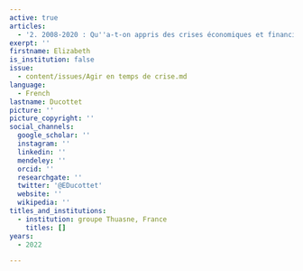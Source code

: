 ```yaml
---
active: true
articles:
  - '2. 2008-2020 : Qu''a-t-on appris des crises économiques et financières ?'
exerpt: ''
firstname: Elizabeth
is_institution: false
issue:
  - content/issues/Agir en temps de crise.md
language:
  - French
lastname: Ducottet
picture: ''
picture_copyright: ''
social_channels:
  google_scholar: ''
  instagram: ''
  linkedin: ''
  mendeley: ''
  orcid: ''
  researchgate: ''
  twitter: '@EDucottet'
  website: ''
  wikipedia: ''
titles_and_institutions:
  - institution: groupe Thuasne, France
    titles: []
years:
  - 2022

---
```

